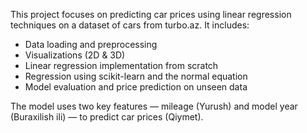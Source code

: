 This project focuses on predicting car prices using linear regression techniques on a dataset of cars from turbo.az. It includes:

- Data loading and preprocessing
- Visualizations (2D & 3D)
- Linear regression implementation from scratch
- Regression using scikit-learn and the normal equation
- Model evaluation and price prediction on unseen data

The model uses two key features — mileage (Yurush) and model year (Buraxilish ili) — to predict car prices (Qiymet).
